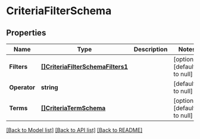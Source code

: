 # CriteriaFilterSchema

## Properties
Name | Type | Description | Notes
------------ | ------------- | ------------- | -------------
**Filters** | [**[]CriteriaFilterSchemaFilters1**](CriteriaFilterSchema_filters_1.md) |  | [optional] [default to null]
**Operator** | **string** |  | [default to null]
**Terms** | [**[]CriteriaTermSchema**](CriteriaTermSchema.md) |  | [optional] [default to null]

[[Back to Model list]](../README.md#documentation-for-models) [[Back to API list]](../README.md#documentation-for-api-endpoints) [[Back to README]](../README.md)


